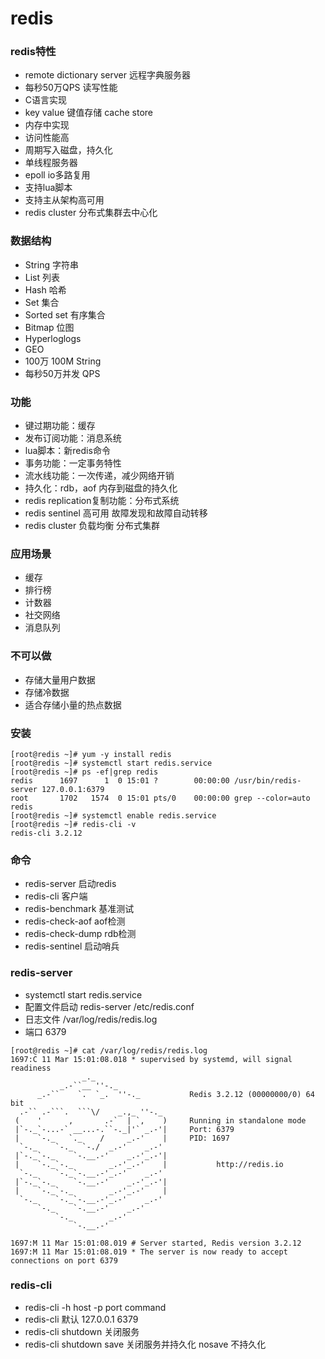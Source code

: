# redis
### redis特性
- remote dictionary server 远程字典服务器
- 每秒50万QPS 读写性能
- C语言实现
- key value 键值存储 cache store
- 内存中实现
- 访问性能高
- 周期写入磁盘，持久化
- 单线程服务器
- epoll io多路复用
- 支持lua脚本
- 支持主从架构高可用
- redis cluster 分布式集群去中心化

### 数据结构

- String 字符串
- List 列表
- Hash 哈希
- Set 集合
- Sorted set 有序集合
- Bitmap 位图
- Hyperloglogs
- GEO
- 100万 100M String
- 每秒50万并发 QPS

### 功能

- 键过期功能：缓存
- 发布订阅功能：消息系统
- lua脚本：新redis命令
- 事务功能：一定事务特性
- 流水线功能：一次传递，减少网络开销
- 持久化：rdb，aof 内存到磁盘的持久化
- redis replication复制功能：分布式系统
- redis sentinel 高可用 故障发现和故障自动转移
- redis cluster 负载均衡 分布式集群

### 应用场景

- 缓存
- 排行榜
- 计数器
- 社交网络
- 消息队列

### 不可以做

- 存储大量用户数据
- 存储冷数据
- 适合存储小量的热点数据


### 安装

```shell
[root@redis ~]# yum -y install redis
[root@redis ~]# systemctl start redis.service
[root@redis ~]# ps -ef|grep redis
redis      1697      1  0 15:01 ?        00:00:00 /usr/bin/redis-server 127.0.0.1:6379
root       1702   1574  0 15:01 pts/0    00:00:00 grep --color=auto redis
[root@redis ~]# systemctl enable redis.service
[root@redis ~]# redis-cli -v
redis-cli 3.2.12
```

### 命令

- redis-server 启动redis
- redis-cli 客户端
- redis-benchmark 基准测试
- redis-check-aof aof检测
- redis-check-dump rdb检测
- redis-sentinel 启动哨兵

### redis-server

- systemctl start redis.service
- 配置文件启动 redis-server /etc/redis.conf
- 日志文件 /var/log/redis/redis.log 
- 端口 6379

```shell
[root@redis ~]# cat /var/log/redis/redis.log 
1697:C 11 Mar 15:01:08.018 * supervised by systemd, will signal readiness
                _._                                                  
           _.-``__ ''-._                                             
      _.-``    `.  `_.  ''-._           Redis 3.2.12 (00000000/0) 64 bit
  .-`` .-```.  ```\/    _.,_ ''-._                                   
 (    '      ,       .-`  | `,    )     Running in standalone mode
 |`-._`-...-` __...-.``-._|'` _.-'|     Port: 6379
 |    `-._   `._    /     _.-'    |     PID: 1697
  `-._    `-._  `-./  _.-'    _.-'                                   
 |`-._`-._    `-.__.-'    _.-'_.-'|                                  
 |    `-._`-._        _.-'_.-'    |           http://redis.io        
  `-._    `-._`-.__.-'_.-'    _.-'                                   
 |`-._`-._    `-.__.-'    _.-'_.-'|                                  
 |    `-._`-._        _.-'_.-'    |                                  
  `-._    `-._`-.__.-'_.-'    _.-'                                   
      `-._    `-.__.-'    _.-'                                       
          `-._        _.-'                                           
              `-.__.-'                                               

1697:M 11 Mar 15:01:08.019 # Server started, Redis version 3.2.12
1697:M 11 Mar 15:01:08.019 * The server is now ready to accept connections on port 6379
```

### redis-cli

- redis-cli -h host -p port command
- redis-cli 默认 127.0.0.1 6379
- redis-cli shutdown 关闭服务
- redis-cli shutdown save 关闭服务并持久化 nosave 不持久化